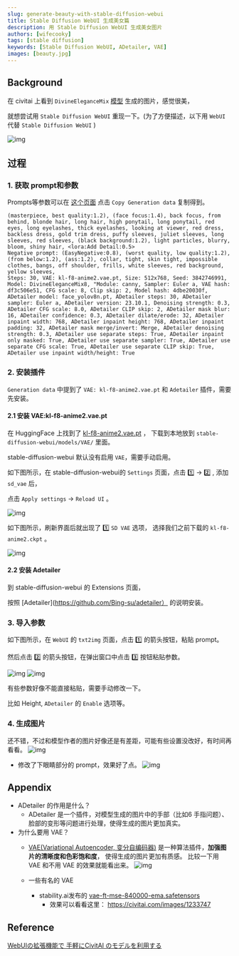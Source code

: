 ```yaml
---
slug: generate-beauty-with-stable-diffusion-webui
title: Stable Diffusion WebUI 生成美女篇
description: 用 Stable Diffusion WebUI 生成美女图片
authors: [wifecooky]
tags: [stable diffusion]
keywords: [Stable Diffusion WebUI, ADetailer, VAE]
images: [beauty.jpg]
---
```


## Background

在 civitai 上看到 `DivineEleganceMix` [模型](https://civitai.com/models/6174?modelVersionId=202455) 生成的图片，感觉很美，

就想尝试用 `Stable Diffusion WebUI` 重现一下。(为了方便描述，以下用 `WebUI` 代替 `Stable Diffusion WebUI` )

![img](beauty_original.jpeg)

## 过程

### 1. 获取 prompt和参数

Prompts等参数可以在 [这个页面](https://civitai.com/images/3222144) 点击 `Copy Generation data` 复制得到。

```text
(masterpiece, best quality:1.2), (face focus:1.4), back focus, from behind, blonde hair, long hair, high ponytail, long ponytail, red eyes, long eyelashes, thick eyelashes, looking at viewer, red dress, backless dress, gold trim dress, puffy sleeves, juliet sleeves, long sleeves, red sleeves, (black background:1.2), light particles, blurry, bloom, shiny hair, <lora:Add Detail:0.5>
Negative prompt: (EasyNegative:0.8), (worst quality, low quality:1.2),
(from below:1.2), (ass:1.2), collar, tight, skin tight, impossible clothes, bangs, off shoulder, frills, white sleeves, red background, yellow sleeves,
Steps: 30, VAE: kl-f8-anime2.vae.pt, Size: 512x768, Seed: 3842746991, Model: DivineEleganceMix8, "Module: canny, Sampler: Euler a, VAE hash: df3c506e51, CFG scale: 8, Clip skip: 2, Model hash: 4dbe20030f, ADetailer model: face_yolov8n.pt, ADetailer steps: 30, ADetailer sampler: Euler a, ADetailer version: 23.10.1, Denoising strength: 0.3, ADetailer CFG scale: 8.0, ADetailer CLIP skip: 2, ADetailer mask blur: 16, ADetailer confidence: 0.3, ADetailer dilate/erode: 32, ADetailer inpaint width: 768, ADetailer inpaint height: 768, ADetailer inpaint padding: 32, ADetailer mask merge/invert: Merge, ADetailer denoising strength: 0.3, ADetailer use separate steps: True, ADetailer inpaint only masked: True, ADetailer use separate sampler: True, ADetailer use separate CFG scale: True, ADetailer use separate CLIP skip: True, ADetailer use inpaint width/height: True
```

### 2. 安装插件

`Generation data` 中提到了 `VAE: kl-f8-anime2.vae.pt` 和 `Adetailer` 插件，需要先安装。

#### 2.1 安装 VAE:kl-f8-anime2.vae.pt

在 HuggingFace 上找到了 [kl-f8-anime2.vae.pt](https://huggingface.co/hakurei/waifu-diffusion-v1-4/blob/main/vae/kl-f8-anime2.ckpt) ，
下载到本地放到 `stable-diffusion-webui/models/VAE/` 里面。

stable-diffusion-webui 默认没有启用 `VAE`，需要手动启用。

如下图所示，在 stable-diffusion-webui的 `Settings` 页面，点击 1️⃣ → 2️⃣ , 添加 `sd_vae` 后，

点击 `Apply settings` → `Reload UI` 。

![img](stable-diffusion-webui-enable-VAE.png)

如下图所示，刷新界面后就出现了 1️⃣ `SD VAE` 选项， 选择我们之前下载的 `kl-f8-anime2.ckpt` 。

![img](stable-diffusion-webui-enable-VAE2.png)

#### 2.2 安装 Adetailer

到 stable-diffusion-webui 的 Extensions 页面，

按照 [Adetailer](https://github.com/Bing-su/adetailer） 的说明安装。

### 3. 导入参数

如下图所示，在 `WebUI` 的 `txt2img` 页面，点击 1️⃣ 的箭头按钮，粘贴 prompt。

然后点击 2️⃣ 的箭头按钮，在弹出窗口中点击 3️⃣ 按钮粘贴参数。

![img](stable-diffusion-webui-import-civitai-prompts-parameters.png)
![img](stable-diffusion-webui-import-civitai-prompts-parameters2.png)

有些参数好像不能直接粘贴，需要手动修改一下。

比如 Height, `ADetailer` 的 `Enable` 选项等。

### 4. 生成图片

还不错，不过和模型作者的图片好像还是有差距，可能有些设置没改好，有时间再看看。
    ![img](beauty_generated_with_vae.png)

* 修改了下眼睛部分的 prompt，效果好了点。
    ![img](beauty_generated_with_vae_red_deep_detailed_eyes.png)

## Appendix

* ADetailer 的作用是什么？
  * ADetailer 是一个插件，对模型生成的图片中的手部（比如6 手指问题）、脸部的变形等问题进行处理，使得生成的图片更加真实。
* 为什么要用 VAE？
  * [VAE(Variational Autoencoder, 变分自编码器)](https://zh.wikipedia.org/wiki/变分自编码器) 是一种算法插件，**加强图片的清晰度和色彩饱和度**， 使得生成的图片更加有质感。
    比较一下用 VAE 和不用 VAE 的效果就能看出来。
    ![img](sd-vae-comparison.jpeg)

  * 一些有名的 VAE
    * stability.ai发布的 [vae-ft-mse-840000-ema.safetensors](https://huggingface.co/stabilityai/sd-vae-ft-mse-original)
      * 效果可以看看这里： https://civitai.com/images/1233747

## Reference

[WebUIの拡張機能で 手軽にCivitAI のモデルを利用する](https://note.com/astropomeai/n/n137a4d92d18c)